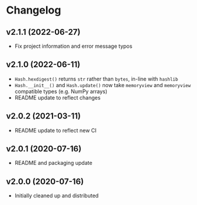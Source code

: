 # Changelog

## v2.1.1 (2022-06-27)
- Fix project information and error message typos

## v2.1.0 (2022-06-11)
- `Hash.hexdigest()` returns `str` rather than `bytes`, in-line with `hashlib`
- `Hash.__init__()` and `Hash.update()` now take `memoryview` and `memoryview` compatible types (e.g. NumPy arrays)
- README update to reflect changes

## v2.0.2 (2021-03-11)
- README update to reflect new CI

## v2.0.1 (2020-07-16)
- README and packaging update

## v2.0.0 (2020-07-16)
- Initially cleaned up and distributed
